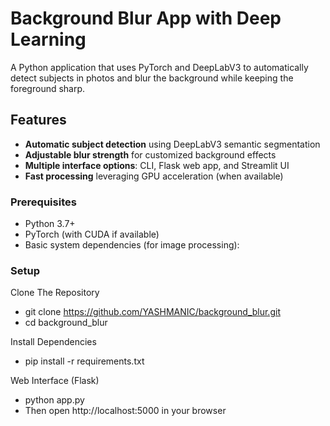 # Background Blur App with Deep Learning

A Python application that uses PyTorch and DeepLabV3 to automatically detect subjects in photos and blur the background while keeping the foreground sharp.

## Features

- **Automatic subject detection** using DeepLabV3 semantic segmentation
- **Adjustable blur strength** for customized background effects
- **Multiple interface options**: CLI, Flask web app, and Streamlit UI
- **Fast processing** leveraging GPU acceleration (when available)
  
### Prerequisites

- Python 3.7+
- PyTorch (with CUDA if available)
- Basic system dependencies (for image processing):

### Setup

Clone The Repository
- git clone https://github.com/YASHMANIC/background_blur.git
- cd background_blur
  
Install Dependencies
- pip install -r requirements.txt

Web Interface (Flask)
- python app.py
- Then open http://localhost:5000 in your browser

